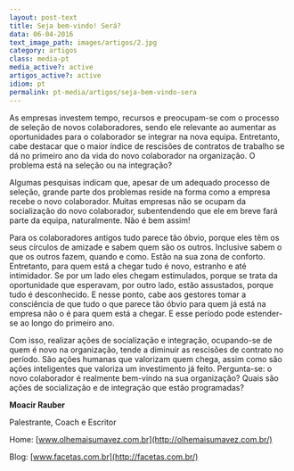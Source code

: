 ```yaml
---
layout: post-text
title: Seja bem-vindo! Será?
data: 06-04-2016
text_image_path: images/artigos/2.jpg
category: artigos
class: media-pt
media_active?: active
artigos_active?: active
idiom: pt
permalink: pt-media/artigos/seja-bem-vindo-sera
---
```



As empresas investem tempo, recursos e preocupam-se com o processo de seleção de novos colaboradores, sendo ele relevante ao aumentar as oportunidades para o colaborador se integrar na nova equipa. Entretanto, cabe destacar que o maior índice de rescisões de contratos de trabalho se dá no primeiro ano da vida do novo colaborador na organização. O problema está na seleção ou na integração?

Algumas pesquisas indicam que, apesar de um adequado processo de seleção, grande parte dos problemas reside na forma como a empresa recebe o novo colaborador. Muitas empresas não se ocupam da socialização do novo colaborador, subentendendo que ele em breve fará parte da equipa, naturalmente. Não é bem assim!

Para os colaboradores antigos tudo parece tão óbvio, porque eles têm os seus círculos de amizade e sabem quem são os outros. Inclusive sabem o que os outros fazem, quando e como. Estão na sua zona de conforto. Entretanto, para quem está a chegar tudo é novo, estranho e até intimidador. Se por um lado eles chegam estimulados, porque se trata da oportunidade que esperavam, por outro lado, estão assustados, porque tudo é desconhecido. E nesse ponto, cabe aos gestores tomar a consciência de que tudo o que parece tão óbvio para quem já está na empresa não o é para quem está a chegar. E esse período pode estender-se ao longo do primeiro ano.

Com isso, realizar ações de socialização e integração, ocupando-se de quem é novo na organização, tende a diminuir as rescisões de contrato no período. São ações humanas que valorizam quem chega, assim como são ações inteligentes que valoriza um investimento já feito. Pergunta-se: o novo colaborador é realmente bem-vindo na sua organização? Quais são ações de socialização e de integração que estão programadas?

**Moacir Rauber**

Palestrante, Coach e Escritor

Home: [www.olhemaisumavez.com.br](http://olhemaisumavez.com.br/)

Blog: [www.facetas.com.br](http://facetas.com.br/)
